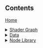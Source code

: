 ## Contents

<a href="https://github.com/Unity-Technologies/ShaderGraph/wiki/Home">Home</a>

[//]: # (SHADER GRAPH)

<details><summary><a href="https://github.com/Unity-Technologies/ShaderGraph/wiki/Shader-Graph">Shader Graph</a>
</summary>
<a href="https://github.com/Unity-Technologies/ShaderGraph/wiki/Shader-Graph-Window">Shader Graph Window</a><br>
<a href="https://github.com/Unity-Technologies/ShaderGraph/wiki/Blackboard">Blackboard</a><br>
<a href="https://github.com/Unity-Technologies/ShaderGraph/wiki/Master-Preview">Master Preview</a><br>
</details>

[//]: # (DATA)

<details><summary><a href="https://github.com/Unity-Technologies/ShaderGraph/wiki/Data">Data</a>
</summary>
<a href="https://github.com/Unity-Technologies/ShaderGraph/wiki/Property-Types">Property Types</a><br>
<a href="https://github.com/Unity-Technologies/ShaderGraph/wiki/Data-Types">Data Types</a><br>
</details>

[//]: # (NODE LIBRARY)

<details><summary><a href="https://github.com/Unity-Technologies/ShaderGraph/wiki/Node-Library">Node Library</a>
</summary>

<details><summary><a href="https://github.com/Unity-Technologies/ShaderGraph/wiki/Artistic-Nodes">Artistic</a></summary>
<details><summary>Adjustment</summary>
<a href="https://github.com/Unity-Technologies/ShaderGraph/wiki/Channel-Mixer-Node">Channel Mixer</a><br>
<a href="https://github.com/Unity-Technologies/ShaderGraph/wiki/Contrast-Node">Contrast</a><br>
<a href="https://github.com/Unity-Technologies/ShaderGraph/wiki/Hue-Node">Hue</a><br>
<a href="https://github.com/Unity-Technologies/ShaderGraph/wiki/Invert-Colors-Node">Invert Colors</a><br>
<a href="https://github.com/Unity-Technologies/ShaderGraph/wiki/Replace-Color-Node">Replace Color</a><br>
<a href="https://github.com/Unity-Technologies/ShaderGraph/wiki/Saturation-Node">Saturation</a><br>
<a href="https://github.com/Unity-Technologies/ShaderGraph/wiki/White-Balance-Node">White Balance</a><br>
</details>
<details><summary>Blend</summary>
<a href="https://github.com/Unity-Technologies/ShaderGraph/wiki/Blend-Node">Blend</a><br>
</details>
<details><summary>Filter</summary>
<a href="https://github.com/Unity-Technologies/ShaderGraph/wiki/Dither-Node">Dither</a><br>
</details>
<details><summary>Mask</summary>
<a href="https://github.com/Unity-Technologies/ShaderGraph/wiki/Channel-Mask-Node">Channel Mask</a><br>
<a href="https://github.com/Unity-Technologies/ShaderGraph/wiki/Color-Mask-Node">Color Mask</a><br>
</details>
<details><summary>Normal</summary>
<a href="https://github.com/Unity-Technologies/ShaderGraph/wiki/Normal-Blend-Node">Normal Blend</a><br>
<a href="https://github.com/Unity-Technologies/ShaderGraph/wiki/Normal-Create-Node">Normal Create</a><br>
<a href="https://github.com/Unity-Technologies/ShaderGraph/wiki/Normal-Strength-Node">Normal Strength</a><br>
<a href="https://github.com/Unity-Technologies/ShaderGraph/wiki/Normal-Unpack-Node">Normal Unpack</a><br>
</details>
<details><summary>Utility</summary>
<a href="https://github.com/Unity-Technologies/ShaderGraph/wiki/Colorspace-Conversion-Node">Colorspace Conversion</a><br>
</details>
</details>

<details><summary><a href="https://github.com/Unity-Technologies/ShaderGraph/wiki/Channel-Nodes">Channel</a></summary>
<a href="https://github.com/Unity-Technologies/ShaderGraph/wiki/Combine-Node">Combine</a><br>
<a href="https://github.com/Unity-Technologies/ShaderGraph/wiki/Flip-Node">Flip</a><br>
<a href="https://github.com/Unity-Technologies/ShaderGraph/wiki/Split-Node">Split</a><br>
<a href="https://github.com/Unity-Technologies/ShaderGraph/wiki/Swizzle-Node">Swizzle</a><br>
</details>

<details><summary>Input</summary></details>

<details><summary><a href="https://github.com/Unity-Technologies/ShaderGraph/wiki/Master-Nodes">Master</a></summary>
<a href="https://github.com/Unity-Technologies/ShaderGraph/wiki/PBR-Master-Node">PBR</a><br>
<a href="https://github.com/Unity-Technologies/ShaderGraph/wiki/Unlit-Master-Node">Unlit</a><br>
</details>

<details><summary><a href="https://github.com/Unity-Technologies/ShaderGraph/wiki/Math-Nodes">Math</a></summary>
<details><summary>Basic</summary>
<a href="https://github.com/Unity-Technologies/ShaderGraph/wiki/Add-Node">Add</a><br>
<a href="https://github.com/Unity-Technologies/ShaderGraph/wiki/Divide-Node">Divide</a><br>
<a href="https://github.com/Unity-Technologies/ShaderGraph/wiki/Multiply-Node">Multiply</a><br>
<a href="https://github.com/Unity-Technologies/ShaderGraph/wiki/Power-Node">Power</a><br>
<a href="https://github.com/Unity-Technologies/ShaderGraph/wiki/Square-Root-Node">Square Root</a><br>
<a href="https://github.com/Unity-Technologies/ShaderGraph/wiki/Subtract-Node">Subtract</a><br>
</details>
<details><summary>Advanced</summary>
<a href="https://github.com/Unity-Technologies/ShaderGraph/wiki/Absolute-Node">Absolute</a><br>
<a href="https://github.com/Unity-Technologies/ShaderGraph/wiki/Exponential-Node">Exponential</a><br>
<a href="https://github.com/Unity-Technologies/ShaderGraph/wiki/Length-Node">Length</a><br>
<a href="https://github.com/Unity-Technologies/ShaderGraph/wiki/Log-Node">Log</a><br>
<a href="https://github.com/Unity-Technologies/ShaderGraph/wiki/Modulo-Node">Modulo</a><br>
<a href="https://github.com/Unity-Technologies/ShaderGraph/wiki/Negate-Node">Negate</a><br>
<a href="https://github.com/Unity-Technologies/ShaderGraph/wiki/Normalize-Node">Normalize</a><br>
<a href="https://github.com/Unity-Technologies/ShaderGraph/wiki/Posterize-Node">Posterize</a><br>
<a href="https://github.com/Unity-Technologies/ShaderGraph/wiki/Reciprocal-Node">Reciprocal</a><br>
<a href="https://github.com/Unity-Technologies/ShaderGraph/wiki/Reciprocal-Square-Root-Node">Reciprocal Square Root</a><br>
</details>
<details><summary>Derivative</summary>
<a href="https://github.com/Unity-Technologies/ShaderGraph/wiki/DDX-Node">DDX</a><br>
<a href="https://github.com/Unity-Technologies/ShaderGraph/wiki/DDXY-Node">DDXY</a><br>
<a href="https://github.com/Unity-Technologies/ShaderGraph/wiki/DDY-Node">DDY</a><br>
</details>
<details><summary>Interpolation</summary>
<a href="https://github.com/Unity-Technologies/ShaderGraph/wiki/Inverse-Lerp-Node">Inverse Lerp</a><br>
<a href="https://github.com/Unity-Technologies/ShaderGraph/wiki/Lerp-Node">Lerp</a><br>
<a href="https://github.com/Unity-Technologies/ShaderGraph/wiki/Smoothstep-Node">Smoothstep</a><br>
</details>
<details><summary>Matrix</summary>
<a href="https://github.com/Unity-Technologies/ShaderGraph/wiki/Matrix-Construction-Node">Matrix Construction</a><br>
<a href="https://github.com/Unity-Technologies/ShaderGraph/wiki/Matrix-Determinant-Node">Matrix Determinant</a><br>
<a href="https://github.com/Unity-Technologies/ShaderGraph/wiki/Matrix-Split-Node">Matrix Split</a><br>
<a href="https://github.com/Unity-Technologies/ShaderGraph/wiki/Matrix-Transpose-Node">Matrix Transpose</a><br>
</details>
<details><summary>Range</summary>
<a href="https://github.com/Unity-Technologies/ShaderGraph/wiki/Clamp-Node">Clamp</a><br>
<a href="https://github.com/Unity-Technologies/ShaderGraph/wiki/Fraction-Node">Fraction</a><br>
<a href="https://github.com/Unity-Technologies/ShaderGraph/wiki/Maximum-Node">Maximum</a><br>
<a href="https://github.com/Unity-Technologies/ShaderGraph/wiki/Minimum-Node">Minimum</a><br>
<a href="https://github.com/Unity-Technologies/ShaderGraph/wiki/One-Minus-Node">One Minus</a><br>
<a href="https://github.com/Unity-Technologies/ShaderGraph/wiki/Random-Range-Node">Random Range</a><br>
<a href="https://github.com/Unity-Technologies/ShaderGraph/wiki/Remap-Node">Remap</a><br>
<a href="https://github.com/Unity-Technologies/ShaderGraph/wiki/Saturate-Node">Saturate</a><br>
</details>
<details><summary>Round</summary>
<a href="https://github.com/Unity-Technologies/ShaderGraph/wiki/Ceiling-Node">Ceiling</a><br>
<a href="https://github.com/Unity-Technologies/ShaderGraph/wiki/Floor-Node">Floor</a><br>
<a href="https://github.com/Unity-Technologies/ShaderGraph/wiki/Round-Node">Round</a><br>
<a href="https://github.com/Unity-Technologies/ShaderGraph/wiki/Sign-Node">Sign</a><br>
<a href="https://github.com/Unity-Technologies/ShaderGraph/wiki/Step-Node">Step</a><br>
<a href="https://github.com/Unity-Technologies/ShaderGraph/wiki/Truncate-Node">Truncate</a><br>
</details>
<details><summary>Trigonometry</summary>
<a href="https://github.com/Unity-Technologies/ShaderGraph/wiki/Arccosine-Node">Arccosine</a><br>
<a href="https://github.com/Unity-Technologies/ShaderGraph/wiki/Arcsine-Node">Arcsine</a><br>
<a href="https://github.com/Unity-Technologies/ShaderGraph/wiki/Arctangent-Node">Arctangent</a><br>
<a href="https://github.com/Unity-Technologies/ShaderGraph/wiki/Arctangent2-Node">Arctangent2</a><br>
<a href="https://github.com/Unity-Technologies/ShaderGraph/wiki/Cosine-Node">Cosine</a><br>
<a href="https://github.com/Unity-Technologies/ShaderGraph/wiki/Degrees-To-Radians-Node">Degrees To Radians</a><br>
<a href="https://github.com/Unity-Technologies/ShaderGraph/wiki/Hyperbolic-Cosine-Node">Hyperbolic Cosine</a><br>
<a href="https://github.com/Unity-Technologies/ShaderGraph/wiki/Hyperbolic-Sine-Node">Hyperbolic Sine</a><br>
<a href="https://github.com/Unity-Technologies/ShaderGraph/wiki/Hyperbolic-Tangent-Node">Hyperbolic Tangent</a><br>
<a href="https://github.com/Unity-Technologies/ShaderGraph/wiki/Radians-To-Degrees-Node">Radians To Degrees</a><br>
<a href="https://github.com/Unity-Technologies/ShaderGraph/wiki/Sine-Node">Sine</a><br>
<a href="https://github.com/Unity-Technologies/ShaderGraph/wiki/Tangent-Node">Tangent</a><br>
</details>
<details><summary>Vector</summary>
<a href="https://github.com/Unity-Technologies/ShaderGraph/wiki/Cross-Product-Node">Cross Product</a><br>
<a href="https://github.com/Unity-Technologies/ShaderGraph/wiki/Distance-Node">Distance</a><br>
<a href="https://github.com/Unity-Technologies/ShaderGraph/wiki/Dot-Product-Node">Dot Product</a><br>
<a href="https://github.com/Unity-Technologies/ShaderGraph/wiki/Fresnel-Effect-Node">Fresnel Effect</a><br>
<a href="https://github.com/Unity-Technologies/ShaderGraph/wiki/Projection-Node">Projection</a><br>
<a href="https://github.com/Unity-Technologies/ShaderGraph/wiki/Rejection-Node">Rejection</a><br>
<a href="https://github.com/Unity-Technologies/ShaderGraph/wiki/Transform-Node">Transform</a><br>
</details>
</details>

<details><summary><a href="https://github.com/Unity-Technologies/ShaderGraph/wiki/Procedural-Nodes">Procedural</a></summary>
<a href="https://github.com/Unity-Technologies/ShaderGraph/wiki/Checkerboard-Node">Checkerboard</a><br>
<details><summary>Noise</summary>
<a href="https://github.com/Unity-Technologies/ShaderGraph/wiki/Gradient-Noise-Node">Gradient Noise</a><br>
<a href="https://github.com/Unity-Technologies/ShaderGraph/wiki/Simple-Noise-Node">Simple Noise</a><br>
<a href="https://github.com/Unity-Technologies/ShaderGraph/wiki/Voronoi-Node">Voronoi</a><br>
</details>
<details><summary>Shape</summary>
<a href="https://github.com/Unity-Technologies/ShaderGraph/wiki/Ellipse-Node">Ellipse</a><br>
<a href="https://github.com/Unity-Technologies/ShaderGraph/wiki/Polygon-Node">Polygon</a><br>
<a href="https://github.com/Unity-Technologies/ShaderGraph/wiki/Rectangle-Node">Rectangle</a><br>
<a href="https://github.com/Unity-Technologies/ShaderGraph/wiki/Rounded-Rectangle-Node">Rounded Rectangle</a><br>
</details>
</details>

<details><summary><a href="https://github.com/Unity-Technologies/ShaderGraph/wiki/Utility-Nodes">Utility</a></summary>
<a href="https://github.com/Unity-Technologies/ShaderGraph/wiki/Preview-Node">Preview</a><br>
<a href="https://github.com/Unity-Technologies/ShaderGraph/wiki/Sub-graph-Node">Sub-graph</a><br>
<details><summary>Logic</summary>
<a href="https://github.com/Unity-Technologies/ShaderGraph/wiki/All-Node">All</a><br>
<a href="https://github.com/Unity-Technologies/ShaderGraph/wiki/And-Node">And</a><br>
<a href="https://github.com/Unity-Technologies/ShaderGraph/wiki/Any-Node">Any</a><br>
<a href="https://github.com/Unity-Technologies/ShaderGraph/wiki/Branch-Node">Branch</a><br>
<a href="https://github.com/Unity-Technologies/ShaderGraph/wiki/Comparison-Node">Comparison</a><br>
<a href="https://github.com/Unity-Technologies/ShaderGraph/wiki/Is-Infinite-Node">Is Infinite</a><br>
<a href="https://github.com/Unity-Technologies/ShaderGraph/wiki/Is-NaN-Node">Is NaN</a><br>
<a href="https://github.com/Unity-Technologies/ShaderGraph/wiki/Nand-Node">Nand</a><br>
<a href="https://github.com/Unity-Technologies/ShaderGraph/wiki/Not-Node">Not</a><br>
<a href="https://github.com/Unity-Technologies/ShaderGraph/wiki/Or-Node">Or</a><br>
</details>
</details>

<details><summary><a href="https://github.com/Unity-Technologies/ShaderGraph/wiki/UV-Nodes">UV</a></summary>
<a href="https://github.com/Unity-Technologies/ShaderGraph/wiki/Flipbook-Node">Flipbook</a><br>
<a href="https://github.com/Unity-Technologies/ShaderGraph/wiki/Polar-Coordinates-Node">Polar Coordinates</a><br>
<a href="https://github.com/Unity-Technologies/ShaderGraph/wiki/Radial-Shear-Node">Radial Shear</a><br>
<a href="https://github.com/Unity-Technologies/ShaderGraph/wiki/Rotate-Node">Rotate</a><br>
<a href="https://github.com/Unity-Technologies/ShaderGraph/wiki/Spherize-Node">Spherize</a><br>
<a href="https://github.com/Unity-Technologies/ShaderGraph/wiki/Tiling-And-Offset-Node">Tiling And Offset</a><br>
<a href="https://github.com/Unity-Technologies/ShaderGraph/wiki/Triplanar-Node">Triplanar</a><br>
<a href="https://github.com/Unity-Technologies/ShaderGraph/wiki/Twirl-Node">Twirl</a><br>
</details>

</details>